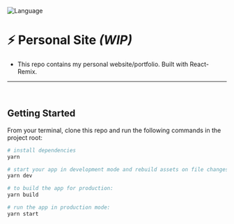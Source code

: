 ![Language](https://badgen.net/badge/Language/JavaScript/yellow)

# ⚡️ Personal Site _(WIP)_

- This repo contains my personal website/portfolio. Built with React-Remix.

<hr />
<br />

## Getting Started

From your terminal, clone this repo and run the following commands in the project root:

```sh
# install dependencies
yarn
```

```sh
# start your app in development mode and rebuild assets on file changes
yarn dev
```

```sh
# to build the app for production:
yarn build
```

```sh
# run the app in production mode:
yarn start
```
